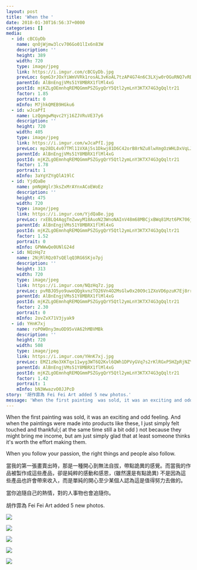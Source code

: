 ```yaml
---
layout: post
title: 'When the ' 
date: 2018-01-30T16:56:37+0000 
categories: [] 
media:
  - id: cBCGyDb
    name: qnOjWjmw3lcv706Go01lIx6n83W
    description: ''   
    height: 389
    width: 720
    type: image/jpeg
    link: https://i.imgur.com/cBCGyDb.jpg
    prevLoc: 6qmG3rJOxYiWmVVRk1rosAL3vKoAL7tzAP4G74n6C3LXjw0rOGuRNQ7vRDR4tOx89RWorNhqAGMPVR6ES8E8XWl43xcPx0rxLk6GCvWOnGLxgrURLVJ1Kz7Bhvop4EWX0QIQKwG3JZOzfDnXg9QYzmHPQZMZX906Uy35RyzxW9C5QQJE2DXrSV10MLL23nSN8VKVyL9wSjWR015D78U15nYoLOLph3N0vvkWjXskQ97Y8KL2inN496pJZvS9Nr1q6J5lSmn
    parentId: AlBnEngjVMs51Y8MBRX1flMl4xG
    postId: mjKZLgOEmnhqREMQGmmPSZGygQrY5Qtl2ymLnY3KTX74G3gQqltr21
    factor: 1.85
    portrait: 0
    mInfo: M7jhkQMEB9HGku6
  - id: wJcaPfI
    name: LzQgmgwMqvc2Yj16ZJVRuVE37y6
    description: ''   
    height: 720
    width: 405
    type: image/jpeg
    link: https://i.imgur.com/wJcaPfI.jpg
    prevLoc: mp28DL4v07TMl11VXAj5s1Dkwj81D6C42orB8rNZu8lwXmgOzWHLDxVqLJLEcOm27Dw54Mhx5wlOM1z9cJVJNmzM8ECrX96MNvPRt7ENPvAjGlCNr247lyopSBpnOoj9NpfDjl8jAK9vhqEy72VqWluAlOnjvR06u9NDm9Yj7lCOkk34QlLptZw0q33DkDUR7w3ERPzQU7JjPO3zYOsXz84qV0AWu10gpYYyABswo1OWB021U70v5xO1oYuqrZ18l3r8cyn
    parentId: AlBnEngjVMs51Y8MBRX1flMl4xG
    postId: mjKZLgOEmnhqREMQGmmPSZGygQrY5Qtl2ymLnY3KTX74G3gQqltr21
    factor: 1.78
    portrait: 1
    mInfo: 3aYgYZYgQlA19lC
  - id: YjdQaBe
    name: pmNgWglr3ksZxMrAYnxACoEWoEz
    description: ''   
    height: 475
    width: 720
    type: image/jpeg
    link: https://i.imgur.com/YjdQaBe.jpg
    prevLoc: rxEBLQ4AqgTmZwwyM18AuoN23WnoNAInV48m68MBCjxBWq81Mzt6PK706j65uvOLNyQqAlT769yJK4k8SDjDmrgXGpILV7wlmYQoiypJkxRlWGFLNjYJO46riWVAlZWOZXiPmWjl3585SNOYoq3x1QFkxXXvKrXOhOlwBORjZgIR11jOr67PHknOwMMoDzF3Xlkwj4ZYs57mn5noXRsDJM9B57k8T9PnLJn9zXh959zw4XLEck0YExyN0OsnrV8kA70EFrw
    parentId: AlBnEngjVMs51Y8MBRX1flMl4xG
    postId: mjKZLgOEmnhqREMQGmmPSZGygQrY5Qtl2ymLnY3KTX74G3gQqltr21
    factor: 1.52
    portrait: 0
    mInfo: GPWWwQe0UNlG24d
  - id: NQzHq7z
    name: 2NjRlRQz07sQElqQ3RG6SKjo7pj
    description: ''   
    height: 313
    width: 720
    type: image/jpeg
    link: https://i.imgur.com/NQzHq7z.jpg
    prevLoc: pvRBJO5yo9uwoQQgkvnzTO26Vn4O2MsGlw0x20O9c1ZXoVD6pzuK7Ej8rr1zFz0DP3npKnUKPGwGNz09skK4Ko4D9Xtm9Mv5DVq0H4zNAgnmK2TX2XBz7K1ptEZnyy6Xw1uR26QG7B2vCkGEm78jBqUrNxn0wJyYuLgj7Gy4NNi13961jJmqIDRo8Kl1QOCyWogzlnWVCz8rLj1q40iA52OvwLXkCNjPo13ORvslQE7256pPUn5Q9EKW34HwB5zJyg3QuWEO
    parentId: AlBnEngjVMs51Y8MBRX1flMl4xG
    postId: mjKZLgOEmnhqREMQGmmPSZGygQrY5Qtl2ymLnY3KTX74G3gQqltr21
    factor: 2.30
    portrait: 0
    mInfo: 2ovZvX71V3jyak9
  - id: YHnK7xj
    name: roP0W0ny3muOD95vVA62hMBVMBk
    description: ''   
    height: 720
    width: 508
    type: image/jpeg
    link: https://i.imgur.com/YHnK7xj.jpg
    prevLoc: EMZ1zNo3XKTqx11wyg3WT6Q2Kvl6QWh1DPVyGVq7s2rKlRGxP5HZpRjNZYZ3u7Xgv6D5ALfxgZ8rYLE2cVWVLJVKWvhvL3mzNonWCLpnZzy8JAhqoBK0lrGmfwMg92WNK1TVj0zG6Qv8UkB9G1GqKVTKqxMDOMk4sYjXWYy89KFoPPXzAQjvtnXRxkk5P0cXk6BpLL9lfJEORRyOgpspwkr2OpK7tQjQ30ZxVBH9587m6E34iqDQ2GMDN5u2zGkzpAP2CLJ
    parentId: AlBnEngjVMs51Y8MBRX1flMl4xG
    postId: mjKZLgOEmnhqREMQGmmPSZGygQrY5Qtl2ymLnY3KTX74G3gQqltr21
    factor: 1.42
    portrait: 1
    mInfo: bN3WwazvO0JJPcD
story: '胡作霏為 Fei Fei Art added 5 new photos.'  
message: 'When the first painting  was sold, it was an exciting and odd feelin..'  
---
```


When the first painting  was sold, it was an exciting and odd feeling. And when the paintings were made into products like these, I just simply felt touched and thankful;( at the same time still a bit odd ) not because they might bring me income, but am just simply glad that at least someone thinks it's worth the effort making them.  
  
When you follow your passion, the right things and people also follow.  
  
當我的第一張畫賣出時，那是一種開心到無法自拔，帶點詭異的感覺。而當我的作品被製作成這些產品，卻是純粹的感動和感恩，(雖然還是有點詭異) 不是因為這些產品也許會帶來收入，而是單純的開心至少某個人認為這是值得努力去做的。  
  
當你追隨自己的熱情，對的人事物也會追隨你。
 
 
[//]: #story:
胡作霏為 Fei Fei Art added 5 new photos.


[//]: #media:  
<a href="https://i.imgur.com/cBCGyDb.jpg"><img class="postImage" src="https://i.imgur.com/cBCGyDbh.jpg" />  
</a>    


<a href="https://i.imgur.com/wJcaPfI.jpg"><img class="postImage" src="https://i.imgur.com/wJcaPfIh.jpg" />  
</a>    


<a href="https://i.imgur.com/YjdQaBe.jpg"><img class="postImage" src="https://i.imgur.com/YjdQaBeh.jpg" />  
</a>    


<a href="https://i.imgur.com/NQzHq7z.jpg"><img class="postImage" src="https://i.imgur.com/NQzHq7zh.jpg" />  
</a>    


<a href="https://i.imgur.com/YHnK7xj.jpg"><img class="postImage" src="https://i.imgur.com/YHnK7xjh.jpg" />  
</a>   
